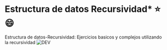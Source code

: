 # Estructura de datos Recursividad* :star::smile:
Estructura de datos-Recursividad: Ejercicios basicos y complejos utilizando la recursividad 
![DEV](https://geekytheory.com/wp-content/uploads/2014/05/java-recursividad-programacion-factorial-tutorial.png)
